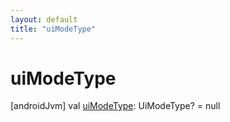 ```yaml
---
layout: default
title: "uiModeType"
---
```


# uiModeType

[androidJvm]
val [uiModeType](ui-mode-type.md): UiModeType? = null